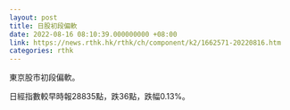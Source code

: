 ```yaml
---
layout: post
title: 日股初段偏軟
date: 2022-08-16 08:10:39.000000000 +08:00
link: https://news.rthk.hk/rthk/ch/component/k2/1662571-20220816.htm
categories: rthk
---
```


東京股市初段偏軟。

日經指數較早時報28835點，跌36點，跌幅0.13%。
